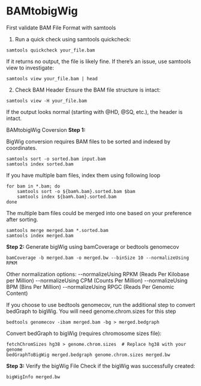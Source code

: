 # BAMtobigWig

First validate BAM File Format with samtools
1. Run a quick check using samtools quickcheck:

```
samtools quickcheck your_file.bam
```
If it returns no output, the file is likely fine. If there’s an issue, use samtools view to investigate:

```
samtools view your_file.bam | head
```

2. Check BAM Header
Ensure the BAM file structure is intact:

```
samtools view -H your_file.bam
```

If the output looks normal (starting with @HD, @SQ, etc.), the header is intact.


BAMtobigWig Coversion
**Step 1:**

BigWig conversion requires BAM files to be sorted and indexed by coordinates.

```
samtools sort -o sorted.bam input.bam
samtools index sorted.bam
```
If you have multiple bam files, index them using following loop
```
for bam in *.bam; do
    samtools sort -o ${bam%.bam}.sorted.bam $bam
    samtools index ${bam%.bam}.sorted.bam
done
```

The multiple bam  files could be merged into one based on your preference after sorting.
```
samtools merge merged.bam *.sorted.bam
samtools index merged.bam
```

**Step 2:**
Generate bigWig using bamCoverage or bedtools genomecov
```
bamCoverage -b merged.bam -o merged.bw --binSize 10 --normalizeUsing RPKM
```
Other normalization options:
--normalizeUsing RPKM (Reads Per Kilobase per Million)
--normalizeUsing CPM (Counts Per Million)
--normalizeUsing BPM (Bins Per Million)
--normalizeUsing RPGC (Reads Per Genomic Content)

If you choose to use bedtools genomecov, run the additional step to convert bedGraph to bigWig.
You will need genome.chrom.sizes for this step
```
bedtools genomecov -ibam merged.bam -bg > merged.bedgraph
```
Convert bedGraph to bigWig (requires chromosome sizes file):
```
fetchChromSizes hg38 > genome.chrom.sizes  # Replace hg38 with your genome
bedGraphToBigWig merged.bedgraph genome.chrom.sizes merged.bw
```

**Step 3:** 
Verify the bigWig File
Check if the bigWig was successfully created:

```
bigWigInfo merged.bw
```
